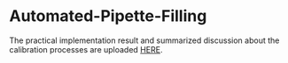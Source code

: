 # Automated-Pipette-Filling

The practical implementation result and summarized discussion about the calibration processes are uploaded [HERE](https://www.linkedin.com/posts/mehdi-tale-masouleh-874a477_robot-robotics-activity-7102930848454201344-EKk6?utm_source=share&utm_medium=member_desktop&rcm=ACoAAB8CuRgBHTwGKO8PgY4aXsoYhD6H3xp9reM).
